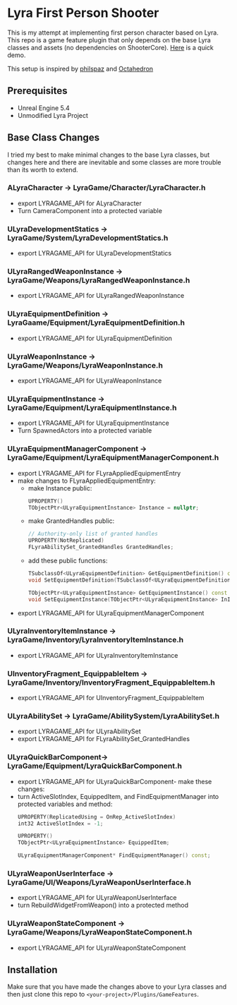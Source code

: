 # Lyra First Person Shooter
This is my attempt at implementing first person character based on Lyra. This repo is a game feature plugin that only depends on the base Lyra classes and assets (no dependencies on ShooterCore). [Here](https://youtu.be/F8nx2BPH0cs) is a quick demo.

This setup is inspired by [philspaz](https://github.com/philspaz/AfootLyraExtension) and [Octahedron](https://www.youtube.com/playlist?list=PLxYB4IVFm8q6tf3boC1Nm4A8AB2RMCpXn)

## Prerequisites
- Unreal Engine 5.4
- Unmodified Lyra Project

## Base Class Changes
I tried my best to make minimal changes to the base Lyra classes, but changes here and there are inevitable and some classes are more trouble than its worth to extend.

### ALyraCharacter -> LyraGame/Character/LyraCharacter.h
- export LYRAGAME_API for ALyraCharacter
- Turn CameraComponent into a protected variable

### ULyraDevelopmentStatics -> LyraGame/System/LyraDevelopmentStatics.h
- export LYRAGAME_API for ULyraDevelopmentStatics 

### ULyraRangedWeaponInstance -> LyraGame/Weapons/LyraRangedWeaponInstance.h
- export LYRAGAME_API for ULyraRangedWeaponInstance

### ULyraEquipmentDefinition -> LyraGaame/Equipment/LyraEquipmentDefinition.h
- export LYRAGAME_API for ULyraEquipmentDefinition

### ULyraWeaponInstance -> LyraGame/Weapons/LyraWeaponInstance.h
- export LYRAGAME_API for ULyraWeaponInstance 

### ULyraEquipmentInstance -> LyraGame/Equipment/LyraEquipmentInstance.h
- export LYRAGAME_API for ULyraEquipmentInstance 
- Turn SpawnedActors into a protected variable

### ULyraEquipmentManagerComponent -> LyraGame/Equipment/LyraEquipmentManagerComponent.h
- export LYRAGAME_API for FLyraAppliedEquipmentEntry
- make changes to FLyraAppliedEquipmentEntry:
	- make Instance public:
        ```cpp
        UPROPERTY()
        TObjectPtr<ULyraEquipmentInstance> Instance = nullptr;
        ```
	- make GrantedHandles public:
        ```cpp
        // Authority-only list of granted handles
        UPROPERTY(NotReplicated)
        FLyraAbilitySet_GrantedHandles GrantedHandles;
        ```
	- add these public functions:
        ```cpp
        TSubclassOf<ULyraEquipmentDefinition> GetEquipmentDefinition() const { return EquipmentDefinition; }
        void SetEquipmentDefinition(TSubclassOf<ULyraEquipmentDefinition> InEquipmentDef) { EquipmentDefinition = InEquipmentDef; }

        TObjectPtr<ULyraEquipmentInstance> GetEquipmentInstance() const { return Instance; }
        void SetEquipmentInstance(TObjectPtr<ULyraEquipmentInstance> InInstance) { Instance = InInstance; }
        ```
- export LYRAGAME_API for ULyraEquipmentManagerComponent

### ULyraInventoryItemInstance -> LyraGame/Inventory/LyraInventoryItemInstance.h
- export LYRAGAME_API for ULyraInventoryItemInstance 

### UInventoryFragment_EquippableItem -> LyraGame/Inventory/InventoryFragment_EquippableItem.h
- export LYRAGAME_API for UInventoryFragment_EquippableItem 

### ULyraAbilitySet -> LyraGame/AbilitySystem/LyraAbilitySet.h
- export LYRAGAME_API for ULyraAbilitySet
- export LYRAGAME_API for FLyraAbilitySet_GrantedHandles

### ULyraQuickBarComponent-> LyraGame/Equipment/LyraQuickBarComponent.h
- export LYRAGAME_API for ULyraQuickBarComponent-
make these changes:
- turn ActiveSlotIndex, EquippedItem, and FindEquipmentManager into protected variables and method:
	```cpp
	UPROPERTY(ReplicatedUsing = OnRep_ActiveSlotIndex)
	int32 ActiveSlotIndex = -1;
	
	UPROPERTY()
	TObjectPtr<ULyraEquipmentInstance> EquippedItem;

	ULyraEquipmentManagerComponent* FindEquipmentManager() const;
	```

### ULyraWeaponUserInterface -> LyraGame/UI/Weapons/LyraWeaponUserInterface.h
- export LYRAGAME_API for ULyraWeaponUserInterface
- turn RebuildWidgetFromWeapon() into a protected method

### ULyraWeaponStateComponent -> LyraGame/Weapons/LyraWeaponStateComponent.h
- export LYRAGAME_API for ULyraWeaponStateComponent

## Installation
Make sure that you have made the changes above to your Lyra classes and then just clone this repo to ```<your-project>/Plugins/GameFeatures```.